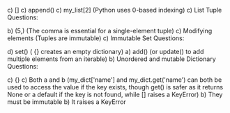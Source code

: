 c) []
c) append()
c) my_list[2] (Python uses 0-based indexing)
c) List
Tuple Questions:

b) (5,) (The comma is essential for a single-element tuple)
c) Modifying elements (Tuples are immutable)
c) Immutable
Set Questions:

d) set() ( {} creates an empty dictionary)
a) add() (or update() to add multiple elements from an iterable)
b) Unordered and mutable
Dictionary Questions:

c) {}
c) Both a and b (my_dict['name'] and my_dict.get('name') can both be used to access the value if the key exists, though get() is safer as it returns None or a default if the key is not found, while [] raises a KeyError)
b) They must be immutable
b) It raises a KeyError
